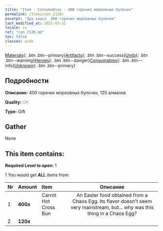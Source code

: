 ```yaml
---
title: "Item - Consumables - 400 горячих морковных булочек"
permalink: /Items/con_2120/
excerpt: "Эра хаоса  400 горячих морковных булочек"
last_modified_at: 2021-03-31
locale: ru
ref: "con_2120.md"
toc: false
classes: wide
---
```

 [Materials](/ru/Items/){: .btn .btn--primary}[Artifacts](/ru/Items/Artifacts/){: .btn .btn--success}[Units](/ru/Items/Units/){: .btn .btn--warning}[Heroes](/ru/Items/Heroes/){: .btn .btn--danger}[Consumables](/ru/Items/Consumables/){: .btn .btn--info}[Unknown](/ru/Items/Unknown/){: .btn .btn--primary}

## Подробности
 **Описание:** 400 горячих морковных булочек, 120 алмазов

 **Quality:** <span style="color: #DA70D6">OK</span>

 **Type:** Gift

## Gather

  None

## This item contains:

 **Required Level to open:** 1

 1 You would get **ALL** items  from:

  | Nr | Amount |     Item    | Описание |
  |:---|:-------|:------------|:-----------:|
  | 1 |  **400x** | Carrot Hot Cross Bun | An Easter food obtained from a Chaos Egg. Its flavor doesn't seem very mainstream, but... why was this thing in a Chaos Egg?  | 
  | 2 |  **120x** | <i class="fas fa-gem"/> |  | 

